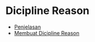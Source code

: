 # Dicipline Reason

- [Penjelasan](./dicipline-reason/penjelasan.md)
- [Membuat Dicipline Reason](./dicipline-reason/membuat.md)
